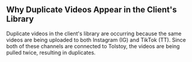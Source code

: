 ## Why Duplicate Videos Appear in the Client's Library

Duplicate videos in the client's library are occurring because the same videos are being uploaded to both Instagram (IG) and TikTok (TT). Since both of these channels are connected to Tolstoy, the videos are being pulled twice, resulting in duplicates.